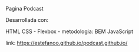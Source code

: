 Pagina Podcast

Desarrollada con:

HTML
CSS - Flexbox - metodologia: BEM
JavaScript

link:
https://estefanoo.github.io/podcast.github.io/
